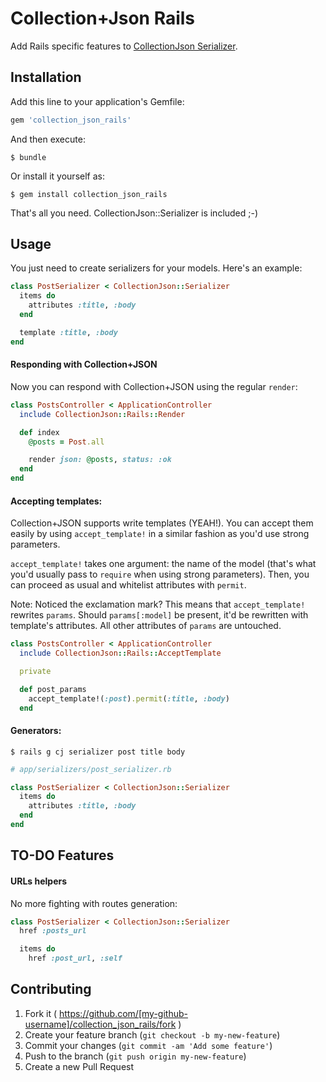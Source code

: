 Collection+Json Rails
====================

Add Rails specific features to [CollectionJson
Serializer](https://github.com/carlesjove/collection_json_serializer).

## Installation

Add this line to your application's Gemfile:

```ruby
gem 'collection_json_rails'
```

And then execute:

    $ bundle

Or install it yourself as:

    $ gem install collection_json_rails


That's all you need. CollectionJson::Serializer is included ;-)

## Usage

You just need to create serializers for your models. Here's an example:

```ruby
class PostSerializer < CollectionJson::Serializer
  items do
    attributes :title, :body
  end

  template :title, :body
end
```

#### Responding with Collection+JSON

Now you can respond with Collection+JSON using the regular `render`:

```ruby
class PostsController < ApplicationController
  include CollectionJson::Rails::Render

  def index
    @posts = Post.all

    render json: @posts, status: :ok
  end
end
```


#### Accepting templates:

Collection+JSON supports write templates (YEAH!). You can accept them easily by using `accept_template!` in a similar fashion as you'd use strong parameters.

`accept_template!` takes one argument: the name of the model (that's what you'd usually pass to `require` when using strong parameters). Then, you can proceed as usual and whitelist attributes with `permit`.

Note: Noticed the exclamation mark? This means that `accept_template!` rewrites
`params`. Should `params[:model]` be present, it'd be rewritten with template's
attributes. All other attributes of `params` are untouched.

```ruby
class PostsController < ApplicationController
  include CollectionJson::Rails::AcceptTemplate

  private

  def post_params
    accept_template!(:post).permit(:title, :body)
  end
```

#### Generators:

`$ rails g cj serializer post title body`

```ruby
# app/serializers/post_serializer.rb

class PostSerializer < CollectionJson::Serializer
  items do
    attributes :title, :body
  end
end
```


## TO-DO Features

#### URLs helpers

No more fighting with routes generation:

```ruby
class PostSerializer < CollectionJson::Serializer
  href :posts_url

  items do
    href :post_url, :self
```

## Contributing

1. Fork it ( https://github.com/[my-github-username]/collection_json_rails/fork )
2. Create your feature branch (`git checkout -b my-new-feature`)
3. Commit your changes (`git commit -am 'Add some feature'`)
4. Push to the branch (`git push origin my-new-feature`)
5. Create a new Pull Request
